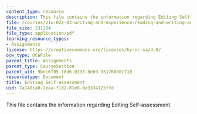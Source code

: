 ```yaml
---
content_type: resource
description: This file contains the information regarding Editing Self-assessment.
file: /courses/21w-022-03-writing-and-experience-reading-and-writing-autobiography-spring-2014/7a1401a02eaaf1d201e89e3334125ffd_MIT21W_022_03S14_esa.pdf
file_size: 231284
file_type: application/pdf
learning_resource_types:
- Assignments
license: https://creativecommons.org/licenses/by-nc-sa/4.0/
ocw_type: OCWFile
parent_title: Assignments
parent_type: CourseSection
parent_uid: 9bec6f95-18d6-0133-8e69-951760b0c710
resourcetype: Document
title: Editing Self-assessment
uid: 7a1401a0-2eaa-f1d2-01e8-9e3334125ffd
---
```

This file contains the information regarding Editing Self-assessment.